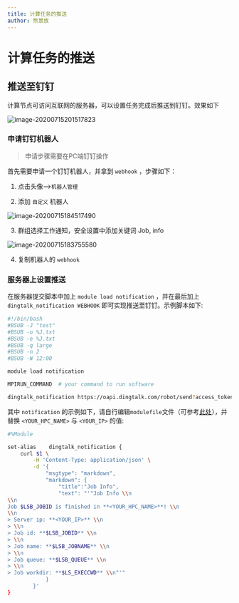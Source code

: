 ```yaml
---
title: 计算任务的推送
author: 熊景放
---
```


# 计算任务的推送

## 推送至钉钉

计算节点可访问互联网的服务器，可以设置任务完成后推送到钉钉。效果如下

![image-20200715201517823](https://i.loli.net/2020/07/15/Wphq61LDiOtB5kx.png)

### 申请钉钉机器人

> 申请步骤需要在PC端钉钉操作

首先需要申请一个钉钉机器人，并拿到 `webhook` ，步骤如下：

1. 点击头像-->`机器人管理`

2. 添加 `自定义` 机器人

![image-20200715184517490](https://i.loli.net/2020/07/15/l1ghQP5vJq86FXB.png)

3. 群组选择工作通知，安全设置中添加关键词 Job, info

![image-20200715183755580](https://i.loli.net/2020/07/15/OvCEsWlgdyDSnBP.png)

4. 复制机器人的 `webhook`

### 服务器上设置推送

在服务器提交脚本中加上 `module load notification` ，并在最后加上 `dingtalk_notification WEBHOOK` 即可实现推送至钉钉。示例脚本如下:

```bash
#!/bin/bash
#BSUB -J "test"
#BSUB -o %J.txt
#BSUB -e %J.txt
#BSUB -q large
#BSUB -n 2
#BSUB -W 12:00

module load notification

MPIRUN_COMMAND  # your command to run software

dingtalk_notification https://oapi.dingtalk.com/robot/send?access_token=xxxx  # replace it by your webhook
```

其中 `notification` 的示例如下，请自行编辑`modulefile`文件（可参考[此处](https://zhuanlan.zhihu.com/p/50725572)），并替换 `<YOUR_HPC_NAME>` 与 `<YOUR_IP>` 的值:

```bash
#%Module

set-alias    dingtalk_notification {
    curl $1 \
        -H 'Content-Type: application/json' \
        -d '{
            "msgtype": "markdown",
            "markdown": {
                "title":"Job Info",
                "text": "'"Job Info \\n
\\n
Job $LSB_JOBID is finished in **<YOUR_HPC_NAME>**! \\n
\\n
> Server ip: **<YOUR_IP>** \\n
> \\n
> Job id: **$LSB_JOBID** \\n
> \\n
> Job name: **$LSB_JOBNAME** \\n
> \\n
> Job queue: **$LSB_QUEUE** \\n
> \\n
> Job workdir: **$LS_EXECCWD** \\n"'"
            }
        }'
}
```

